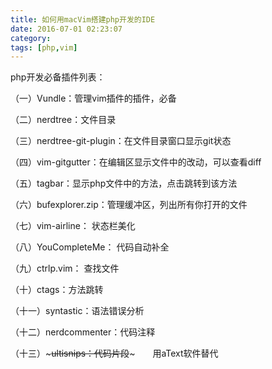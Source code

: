 ```yaml
---
title: 如何用macVim搭建php开发的IDE
date: 2016-07-01 02:23:07
category: 
tags: [php,vim]
---
```


php开发必备插件列表：

（一）Vundle：管理vim插件的插件，必备

（二）nerdtree：文件目录

（三）nerdtree-git-plugin：在文件目录窗口显示git状态

（四）vim-gitgutter：在编辑区显示文件中的改动，可以查看diff

（五）tagbar：显示php文件中的方法，点击跳转到该方法

（六）bufexplorer.zip：管理缓冲区，列出所有你打开的文件

（七）vim-airline： 状态栏美化

（八）YouCompleteMe： 代码自动补全

（九）ctrlp.vim： 查找文件

（十）ctags：方法跳转

（十一）syntastic：语法错误分析

（十二）nerdcommenter：代码注释

（十三）~~~ultisnips：代码片段~~~　　用aText软件替代